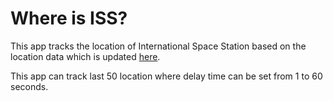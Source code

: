 # Where is ISS?

This app tracks the location of International Space Station based on the location data which is updated [here](http://api.open-notify.org/iss-now.json).

This app can track last 50 location where delay time can be set from 1 to 60 seconds. 